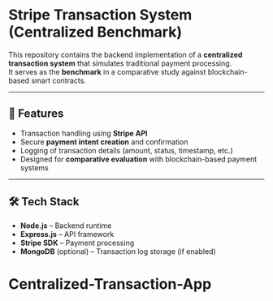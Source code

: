 # Stripe Transaction System (Centralized Benchmark)

This repository contains the backend implementation of a **centralized transaction system** that simulates traditional payment processing.  
It serves as the **benchmark** in a comparative study against blockchain-based smart contracts.

---

## 🚀 Features
- Transaction handling using **Stripe API**
- Secure **payment intent creation** and confirmation
- Logging of transaction details (amount, status, timestamp, etc.)
- Designed for **comparative evaluation** with blockchain-based payment systems

---

## 🛠️ Tech Stack
- **Node.js** – Backend runtime
- **Express.js** – API framework
- **Stripe SDK** – Payment processing
- **MongoDB** (optional) – Transaction log storage (if enabled)


# Centralized-Transaction-App
